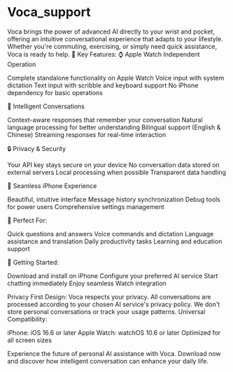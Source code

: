 # Voca_support
Voca brings the power of advanced AI directly to your wrist and pocket, offering an intuitive conversational experience that adapts to your lifestyle. Whether you're commuting, exercising, or simply need quick assistance, Voca is ready to help.
🌟 Key Features:
⌚ Apple Watch Independent Operation

Complete standalone functionality on Apple Watch
Voice input with system dictation
Text input with scribble and keyboard support
No iPhone dependency for basic operations

💬 Intelligent Conversations

Context-aware responses that remember your conversation
Natural language processing for better understanding
Bilingual support (English & Chinese)
Streaming responses for real-time interaction

🔒 Privacy & Security

Your API key stays secure on your device
No conversation data stored on external servers
Local processing when possible
Transparent data handling

📱 Seamless iPhone Experience

Beautiful, intuitive interface
Message history synchronization
Debug tools for power users
Comprehensive settings management

🎯 Perfect For:

Quick questions and answers
Voice commands and dictation
Language assistance and translation
Daily productivity tasks
Learning and education support

🚀 Getting Started:

Download and install on iPhone
Configure your preferred AI service
Start chatting immediately
Enjoy seamless Watch integration

Privacy First Design:
Voca respects your privacy. All conversations are processed according to your chosen AI service's privacy policy. We don't store personal conversations or track your usage patterns.
Universal Compatibility:

iPhone: iOS 16.6 or later
Apple Watch: watchOS 10.6 or later
Optimized for all screen sizes

Experience the future of personal AI assistance with Voca. Download now and discover how intelligent conversation can enhance your daily life.
